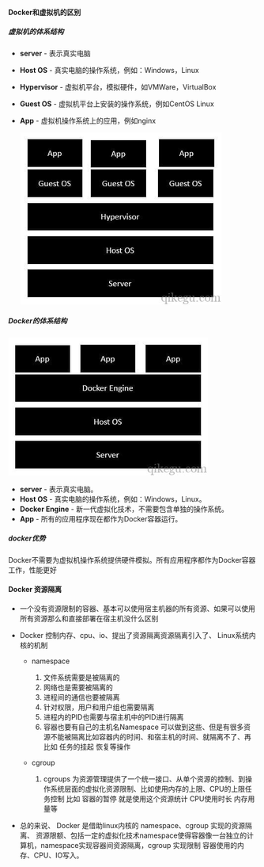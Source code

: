 #### Docker和虚拟机的区别

##### 虚拟机的体系结构

+ **server** - 表示真实电脑

+ **Host OS** - 真实电脑的操作系统，例如：Windows，Linux

+ **Hypervisor** - 虚拟机平台，模拟硬件，如VMWare，VirtualBox

+ **Guest OS** - 虚拟机平台上安装的操作系统，例如CentOS Linux

+ **App** - 虚拟机操作系统上的应用，例如nginx

  ![aHR0cHM6Ly93d3cucWlrZWd1LmNvbS93cC1jb250ZW50L3VwbG9hZHMvMjAxOS8wNS92aXJ0dWFsaXphdGlvbi0xLmpwZw](./images/aHR0cHM6Ly93d3cucWlrZWd1LmNvbS93cC1jb250ZW50L3VwbG9hZHMvMjAxOS8wNS92aXJ0dWFsaXphdGlvbi0xLmpwZw.jpeg)

##### Docker的体系结构

![aHR0cHM6Ly93d3cucWlrZWd1LmNvbS93cC1jb250ZW50L3VwbG9hZHMvMjAxOS8wNS92YXJpb3VzX2xheWVycy0xLmpwZw](./images/aHR0cHM6Ly93d3cucWlrZWd1LmNvbS93cC1jb250ZW50L3VwbG9hZHMvMjAxOS8wNS92YXJpb3VzX2xheWVycy0xLmpwZw.jpeg)

- **server** - 表示真实电脑。
- **Host OS** - 真实电脑的操作系统，例如：Windows，Linux。
- **Docker Engine** - 新一代虚拟化技术，不需要包含单独的操作系统。
- **App** - 所有的应用程序现在都作为Docker容器运行。

##### docker优势

Docker不需要为虚拟机操作系统提供硬件模拟。所有应用程序都作为Docker容器工作，性能更好

#### Docker 资源隔离

+ ⼀个没有资源限制的容器、基本可以使⽤宿主机器的所有资源、如果可以使⽤所有资源那么和直接部署在宿主机没什么区别

+ Docker 控制内存、cpu、io、提出了资源隔离资源隔离引入了、 Linux系统内核的机制

  + namespace
    1. ⽂件系统需要是被隔离的
    2. ⽹络也是需要被隔离的
    3. 进程间的通信也要被隔离
    4. 针对权限，⽤户和⽤户组也需要隔离
    5. 进程内的PID也需要与宿主机中的PID进⾏隔离
    6. 容器也要有⾃⼰的主机名Namespace 可以做到这些、但是有很多资源不能被隔离⽐如容器内的时间、和宿主机的时间、就隔离不了、再⽐如 任务的挂起 恢复等操作

  + cgroup
    1. cgroups 为资源管理提供了⼀个统⼀接⼝、从单个资源的控制、到操作系统层⾯的虚拟化资源限制、⽐如使⽤内存的上限、CPU的上限任务控制 ⽐如 容器的暂停 就是使⽤这个资源统计 CPU使⽤时⻓ 内存⽤量等

+ 总的来说、 Docker 是借助linux内核的 namespace、cgroup 实现的资源隔离、 资源限额、包括⼀定的虚拟化技术namespace使得容器像⼀台独⽴的计算机，namespace实现容器间资源隔离，cgroup 实现限制 容器使⽤的内存、CPU、IO写⼊。

